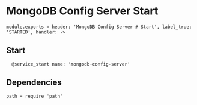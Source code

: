 
# MongoDB Config Server Start

    module.exports = header: 'MongoDB Config Server # Start', label_true: 'STARTED', handler: ->

## Start

      @service_start name: 'mongodb-config-server'

## Dependencies

    path = require 'path'
